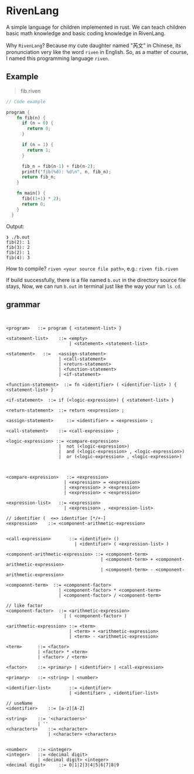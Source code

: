 # RivenLang
A simple language for children implemented in rust.
We can teach children basic math knowledge and basic coding knowledge in RivenLang.

 Why `RivenLang`? 
 Because my cute daughter named "芮文" in Chinese, its pronunciation very like the word `riven` in English. So, as a matter of course, I named this programming language `riven`.
 
 

 ## Example
> fib.riven
``` rust
// Code example

program {
    fn fib(n) {
      if (n = 0) {
        return 0;
      }

      if (n = 1) {
        return 1;
      }

      fib_n = fib(n-1) + fib(n-2);
      printf("fib(%d): %d\n", n, fib_n);
      return fib_n;
    }

    fn main() {
      fib((1+1) * 2);
      return 0;
    }
  }

```

Output:

``` text
❯ ./b.out
fib(2): 1
fib(3): 2
fib(2): 1
fib(4): 3

```


How to compile?
`riven <your source file path>`, e.g.: `riven fib.riven`

If build successfully, there is a file named `b.out` in the directory source file stays, 
Now, we can run `b.out` in terminal just like the way your run `ls cd`. 

## grammar

``` text


<program>   ::= program { <statement-list> }

<statement-list>    ::= <empty>
                        | <statement> <statement-list>

<statement>   ::=   <assign-statement>
                    | <call-statement>
                    | <return-statement>
                    | <function-statement>
                    | <if-statement>

<function-statement>  ::= fn <identifier> ( <identifier-list> ) { <statement-list> }

<if-statement>  ::= if (<logic-expression>) { <statement-list> }

<return-statement>  ::= return <expression> ;

<assign-statement>     ::= <identifier> = <expression> ;

<call-statement>    ::= <call-expression> ;

<logic-expression> ::= <compare-expression>
                    |  not (<logic-expression>)
                    |  and (<logic-expression> , <logic-expression>)
                    |  or (<logic-expression> , <logic-expression>)



<compare-expression>   ::= <expression>
                      | <expression> = <expression>
                      | <expression> > <expression>
                      | <expression> < <expression>  

<expression-list>   ::= <expression>
                      | <expresison> , <expression-list>

// identifier (  <=> identifier [*/+-]
<expression>    ::= <component-arithmetic-expression>


<call-expression>       ::= <identifier> ()
                          | <identifier> ( <expression-list> )

<component-arithmetic-expression> ::= <component-term>
                                    | <component-term> + <component-arithmetic-expression>
                                    | <component-term> - <component-arithmetic-expression>

<compoennt-term>  ::= <component-factor>
                    | <component-factor> * <component-term>
                    | <component-factor> / <component-term>

// like factor
<component-factor>  ::= <arithmetic-expression>
                      | ( <component-factor> ) 

<arithmetic-expression> ::= <term>
                        | <term> + <arithmetic-expression>
                        | <term> - <arithmetic-expression>

<term>      ::= <factor>
            | <factor> * <term>
            | <factor> / <term>

<factor>    ::= <primary> | <identifier> | <call-expression>

<primary>   ::= <string> | <number>

<identifier-list>       ::= <identifier>
                        | <identifier> , <identifier-list>

// useName
<identifier>    ::= [a-z][A-Z]

<string>    ::= '<charactoers>'
            | ''
<characters>    ::= <character>
                | <character> <characters>


<number>    ::= <integer>
<integer>   ::= <decimal digit>
            | <decimal digit> <integer>
<decimal digit>     ::= 0|1|2|3|4|5|6|7|8|9

```


